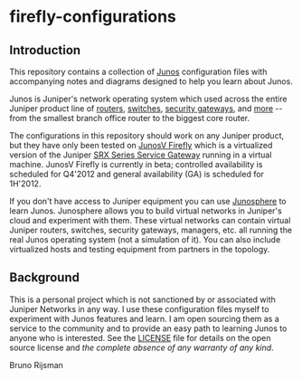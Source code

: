 # firefly-configurations

## Introduction

This repository contains a collection of [Junos](http://www.juniper.net/us/en/products-services/nos/junos/) configuration files with accompanying notes and diagrams designed to help you learn about Junos.

Junos is Juniper's network operating system which used across the entire Juniper product line of [routers](http://www.juniper.net/us/en/products-services/routing/), [switches](http://www.juniper.net/us/en/products-services/switching/), [security gateways](http://www.juniper.net/us/en/products-services/security/), and [more](http://www.juniper.net/us/en/products-services/) -- from the smallest branch office router to the biggest core router. 

The configurations in this repository should work on any Juniper product, but they have only been tested on [JunosV Firefly](http://forums.juniper.net/t5/Security-Mobility-Now/Edge-Say-Hello-to-Security-At-Scale/ba-p/161314) which is a virtualized version of the Juniper [SRX Series Service Gateway](http://www.juniper.net/us/en/products-services/security/srx-series/) running in a virtual machine. JunosV Firefly is currently in beta; controlled availability is scheduled for Q4'2012 and general availability (GA) is scheduled for 1H'2012.

If you don't have access to Juniper equipment you can use [Junosphere](http://www.juniper.net/us/en/products-services/software/junos-platform/junosphere/) to learn Junos. Junosphere allows you to build virtual networks in Juniper's cloud and experiment with them. These virtual networks can contain virtual Juniper routers, switches, security gateways, managers, etc. all running the real Junos operating system (not a simulation of it). You can also include virtualized hosts and testing equipment from partners in the topology. 

## Background

This is a personal project which is not sanctioned by or associated with Juniper Networks in any way. I use these configuration files myself to experiment with Junos features and learn. I am open sourcing them as a service to the community and to provide an easy path to learning Junos to anyone who is interested. See the [LICENSE](license.md) file for details on the open source license and *the complete absence of any warranty of any kind*.

Bruno Rijsman 